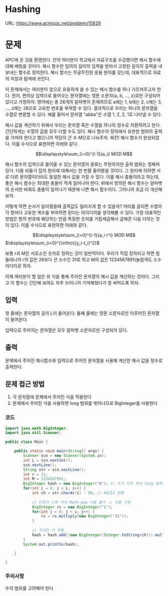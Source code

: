 # Hashing

URL: https://www.acmicpc.net/problem/15829

# 문제

APC에 온 것을 환영한다. 만약 여러분이 학교에서 자료구조를 수강했다면 해시 함수에 대해 배웠을 것이다. 해시 함수란 임의의 길이의 입력을 받아서 고정된 길이의 출력을 내보내는 함수로 정의한다. 해시 함수는 무궁무진한 응용 분야를 갖는데, 대표적으로 자료의 저장과 탐색에 쓰인다.

이 문제에서는 여러분이 앞으로 유용하게 쓸 수 있는 해시 함수를 하나 가르쳐주고자 한다. 먼저, 편의상 입력으로 들어오는 문자열에는 영문 소문자(a, b, ..., z)로만 구성되어있다고 가정하자. 영어에는 총 26개의 알파벳이 존재하므로 a에는 1, b에는 2, c에는 3, ..., z에는 26으로 고유한 번호를 부여할 수 있다. 결과적으로 우리는 하나의 문자열을 수열로 변환할 수 있다. 예를 들어서 문자열 "abba"은 수열 1, 2, 2, 1로 나타낼 수 있다.

해시 값을 계산하기 위해서 우리는 문자열 혹은 수열을 하나의 정수로 치환하려고 한다. 간단하게는 수열의 값을 모두 더할 수도 있다. 해시 함수의 정의에서 유한한 범위의 출력을 가져야 한다고 했으니까 적당히 큰 수 M으로 나눠주자. 짜잔! 해시 함수가 완성되었다. 이를 수식으로 표현하면 아래와 같다.

$$\displaystyle\sum_{i=0}^{l-1}{a_i} MOD M$$

해시 함수의 입력으로 들어올 수 있는 문자열의 종류는 무한하지만 출력 범위는 정해져있다. 다들 비둘기 집의 원리에 대해서는 한 번쯤 들어봤을 것이다. 그 원리에 의하면 서로 다른 문자열이더라도 동일한 해시 값을 가질 수 있다. 이를 해시 충돌이라고 하는데, 좋은 해시 함수는 최대한 충돌이 적게 일어나야 한다. 위에서 정의한 해시 함수는 알파벳의 순서만 바꿔도 충돌이 일어나기 때문에 나쁜 해시 함수이다. 그러니까 조금 더 개선해보자.

어떻게 하면 순서가 달라졌을때 출력값도 달라지게 할 수 있을까? 머리를 굴리면 수열의 각 항마다 고유한 계수를 부여하면 된다는 아이디어를 생각해볼 수 있다. 가장 대표적인 방법은 항의 번호에 해당하는 만큼 특정한 숫자를 거듭제곱해서 곱해준 다음 더하는 것이 있다. 이를 수식으로 표현하면 아래와 같다.

$$\displaystyle\sum_{i=0}^{l-1}{a_i r^i} MOD M$$
$\displaystyle\sum_{i=0}^{\infin}{(y_i-t_i)^2}$

보통 r과 M은 서로소인 숫자로 정하는 것이 일반적이다. 우리가 직접 정하라고 하면 힘들테니까 r의 값은 26보다 큰 소수인 31로 하고 M의 값은 1234567891(놀랍게도 소수이다!!)로 하자.

이제 여러분이 할 일은 위 식을 통해 주어진 문자열의 해시 값을 계산하는 것이다. 그리고 이 함수는 간단해 보여도 자주 쓰이니까 기억해뒀다가 잘 써먹도록 하자.

## 입력

첫 줄에는 문자열의 길이 L이 들어온다. 둘째 줄에는 영문 소문자로만 이루어진 문자열이 들어온다.

입력으로 주어지는 문자열은 모두 알파벳 소문자로만 구성되어 있다.

## 출력

문제에서 주어진 해시함수와 입력으로 주어진 문자열을 사용해 계산한 해시 값을 정수로 출력한다.

## 문제 접근 방법

1. 각 문자열에 문제에서 주어진 식을 적용한다
2. 문제에서 주어진 식을 사용하면 long 범위를 벗어나므로 BigInteger를 사용한다

### 코드 
```java
import java.math.BigInteger;
import java.util.Scanner;

public class Main {

	public static void main(String[] args) {
		Scanner scn = new Scanner(System.in);
		int L = scn.nextInt();
		scn.nextLine();
		String str = scn.nextLine();
		int r = 31;
		int M = 1234567891;
		BigInteger hash = new BigInteger("0"); // 수가 너무 커서 long 범위를 벗어난다
		for(int i = 0; i < L; i++) {
			int ch = str.charAt(i) - 96; // ASCII 변환
			
			// 단위가 너무 커서 Math.pow 사용 불가 -> 직접 구현
			BigInteger rs = new BigInteger("1");
			for(int j = 0; j < i; j++) { 
				rs = rs.multiply(new BigInteger("31"));
			}
			
			// 주어진 식 적용
			hash = hash.add((new BigInteger(Integer.toString(ch))).multiply(rs).remainder(new BigInteger("1234567891"))).remainder(new BigInteger("1234567891"));
		}
		System.out.println(hash);

	}

}
```

### 주의사항
수의 범위를 고려해야 한다